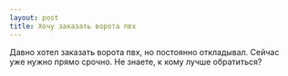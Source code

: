 ```yaml
---
layout: post 
title: Хочу заказать ворота пвх 
--- 
```

Давно хотел заказать ворота пвх, но постоянно откладывал. Сейчас уже нужно прямо срочно. Не знаете, к кому лучше обратиться?